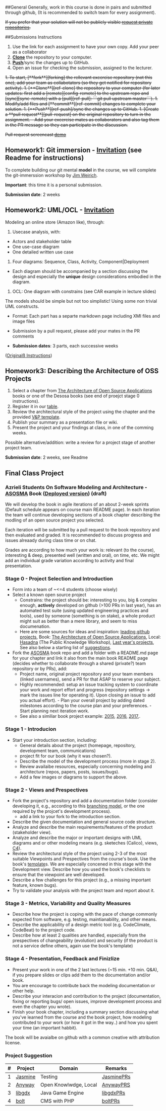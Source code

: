 ##General
Generally, work in this course is done in pairs and submitted through github, (It is recommended to switch team for every assignment).

~~If you prefer that your solution will not be publicly visible [request private repositories][private-repos].~~


##Submissions Instructions
1. Use the link for each assignment to have your own copy. Add your peer as a collaborator
1. [**Clone**][ref-clone] the repository to your computer.
1. [**Push**][ref-push]/sync the changes up to GitHub.
1. Open an issue for checking the submission, assigned to the lecturer.

<strike>
1. To start, [**fork**][forking] the rellevant excercise repository (not this one), add your team as collabotators (so they get notified for repository activity).
1. [**Clone**][ref-clone] the repository to your computer (for later updates: first add a [remote][config-remote] to the upstream repo and [sync][sync-remote] with a [pull][ref-pull]:  ```git pull upstream master```).
1. Modify/add files and [**commit**][ref-commit] changes to complete your solution.
1. [**Push**][ref-push]/sync the changes up to GitHub.
1. [Create a **pull request**][pull-request] on the original repository to turn in the assignment.
  - Add your excercise mates as collaborators and also tag them in the PR message so they can participate in the discussion.

Pull request screencast [demo](http://screencast-o-matic.com/watch/coe3IEeMDa)
</strike>

## Homework1: Git immersion - [Invitation](https://classroom.github.com/assignment-invitations/e2e1a8f2de618d4961dbac294ff32f72) (see Readme for instructions)
To complete building our git mental **model** in the course, we will complete the git-immerssion workshop by [Jim Weirich](https://github.com/jimweirich). 

**Important**: this time it is a personal submission.

**Submission date**: 2 weeks

## Homework2: UML/OCL - [Invitation](https://classroom.github.com/group-assignment-invitations/7c61d63f9fb185675b3c691e01ae0c05)

Modeling an online store (Amazon like), through:

1. Usecase analysis, with: 
  - Actors and stakeholder table
  - One use-case diagram
  - One detailed written use case
1. Four diagrams: Sequence, Class, Activity, Component|Deployment
  - Each diagram should be accompanied by a section discussing the design and especially the **unique** design considerations embodied in the diagram.
1. OCL: One diagram with constrains (see CAR example in lecture slides)

The models should be simple but not too simplistic! Using some non trivial UML constructs.

- Format: Each part has a separte markdown page including XMI files and image files

- Submission by a pull request, please add your mates in the PR comments

- **Submission dates**: 3 parts, each successive weeks

([Originalß Instructions](https://github.com/jce-il/sw-modeling-2016b-uml))

## Homework3: Describing the Architecture of OSS Projects    

1. Select a chapter from [The Architecture of Open Source Applications](http://www.aosabook.org/en/index.html) books or one of the Desosa books (see end of proejct stage 0 instructions).
1. Register it in our [table](https://github.com/jce-il/sw-modeling-2017b/wiki/HW3-OSS-Arch).
1. Review the architectural style of the project using the chapter and the provided [V&P template](http://www.viewpoints-and-perspectives.info/vpandp/wp-content/themes/secondedition/doc/registered/RozanskiAndWoods-Architecture-Description-Template.doc).
1. Publish your summary as a presentation file or wiki.
1. Present the project and your findings at class, in one of the comming weeks.


Possible alternative/addition: write a review for a project stage of another project team.

**Submission date**: 2 weeks, see Readme

## Final Class Project
### Azrieli Students On Software Modeling and Architecture - [ASOSMA] Book ([Deployed version]) (draft)

We will develop the book in agile iterations of an about 2-week sprints (Default schedule appears on course main README page). In each iteration the team will continue developing sections of a book chapter describing the modling of an open source project you selected.

Each iteration will be submitted by a pull request to the book repository and then evaluated and graded. It is recommended to discuss progress and issues alreaady during class time or on chat.

Grades are according to how much your work is: relevant (to the course), interesting & deep, presented well (written and oral), on time, etc. We might add an individual grade variation according to activity and final presentation.

### Stage 0 - Project Selection and Introduction
- Form into a team of ~<=4 students (choose wisely)
- Select a known open source project
  - Constrains: the project should be: interesting to you, big & complex enough, **actively** developed on github (>100 PRs in last year), has an automated test suite (using updated engineering practices and tools), used by someone (something is on stake), a whole product might suit as better than a mere library, and seem to miss documenation.
  - Here are some sources for ideas and inspiration: [leading github projects](https://github.com/showcases), Book: [The Architecture of Open Source Applications](http://www.aosabook.org/en/index.html), Local: [Hasadna](http://www.hasadna.org.il/projects/) (The Public Knowledge Workshop), [Last year's projects][last-year-proejcts], See also below a starting list of [suggestions](./#project-suggestions).
- Fork the [ASOSMA] book repo and add a folder with a README.md page for your chapter and link it also from the main book README page (decides whether to collaborate through a shared (private?) team repository or by PRs), add:
  - Project name, original project repository and your team members (linked usernames), send a PR for that ASAP to reserve your subject.
  - Highly recommended: setup an issue tracking system to coordinate your work and report effort and progress (repository settings -> mark the issues line for operating it). Upon  closing an issue to add you actual effort).
        - Plan your overall project by adding dated milestones according to the course plan and your preferences.
        - Start planning next iteration work.
  - See also a similiar book project example: [2015][Desosa-book], [2016][Desosa-book16], [2017][Desosa-book17],.

### Stage 1 - Introducion
- Start your introduction section, including:
  - General details about the project (homepage, repository, development team, communications)
  - project fit for our book (why it was chosen?).
  - Describe the model of the development process (more in stage 2).
  - Review availaibe resources, especially concerning modeling and architecture  (repos, papers, posts, issues/bugs).
  - Add a few images or diagrams to support the above.

### Stage 2 - Views and Prespectives
- Fork the project's repository and add a documentation folder (consider developing it, e.g., according to this [branching model], or the one required by the projcet's development process).
  - add a link to your fork to the introduction section.
- Describe the given documentation and general source code structure.
- Analyze and describe the main requirements/features of the product (stakeholder view).
- Analyze and describe the major or important designs with UML diagrams and or other modeling means (e.g. sketeches (Calico), views, [C4][structurizr]).
- Review the architectural style of the project using 2-3 of the most suitable Viewpoints and Prespectives from the course's book. Use the book's [template](http://www.viewpoints-and-perspectives.info/vpandp/wp-content/themes/secondedition/doc/registered/RozanskiAndWoods-Architecture-Description-Template.pdf)s. We are especially concened in this stage with the Development view. Describe how you used the book's checklists to ensure that the viewpoint are well developed.
- Describe a few challenges for this project (e.g., a missing important feature, known bugs).
- Try to validate your analysis with the project team and report about it.

### Stage 3 - Metrics, Variability and Quality Measures
- Describe how the project is coping with the pace of change commonly expected from software, e.g. testing, maintianability, and other means.
- Describe the applicability of a design metric tool (e.g. CodeClimate, CodeBeat) to the project code.
- Describe how at least 2 qualities are handled, especially from the prespectives of changeability (evolution) and security (if the product is not a service define others, again use the book's template)

### Stage 4 - Presentation, Feedback and Finizlize
- Present your work in one of the 2 last lectures (~15 min. +10 min. Q&A), if you prepare slides or clips add them to the documentation and/or book.
- You are encourage to contribute back the modeling documentation or other help.
- Describe your interacion and contribution to the project (documentation, fixing or reporting bugs/ open issues, improve development process and even the chapter you wrote).
- Finish your book chapter, including a summary section discussing what you've learned from the course and the book project, how modeling contributed to your work (or how it got in the way..) and how you spent your time (an important habbit).

The book will be avaialbe on github with a common creative with attribution license.

### Project Suggestion
| # | Project | Domain  | Remarks|
|---|---------|---------|--------|
| 1 | [Jasmine] | Testing | [JasminePRs] | 
| 2 | [Anyway]  | Open Knowlwdge, Local| [AnywayPRS] |
| 3 | [libgdx]  | Java Game Engine | [libgdxPRs] |
| 4 | [bolt]    | CMS with PHP | [boltPRs] |



<!-- Links -->
[private-repos]: /guide/private_repos
[help-add-to-team]: https://help.github.com/articles/adding-organization-members-to-a-team
[forking]: https://guides.github.com/activities/forking/
[ref-clone]: http://gitref.org/creating/#clone
[ref-commit]: http://gitref.org/basic/#commit
[ref-push]: http://gitref.org/remotes/#push
[ref-pull]: http://gitref.org/remotes/#pull
[pull-request]: https://help.github.com/articles/creating-a-pull-request
[config-remote]: https://help.github.com/articles/configuring-a-remote-for-a-fork/
[sync-remote]: https://help.github.com/articles/syncing-a-fork/

[ASOSMA]: https://github.com/jce-il/ASOSMA
[Deployed version]: http://jce-il.github.io/ASOSMA/README.html
[Desosa-book]: http://delftswa.github.io/
[Desosa-book16]: https://www.gitbook.com/book/delftswa/desosa2016/details
[Desosa-book17]: https://www.gitbook.com/book/delftswa/desosa-2017/details
[branching model]: http://nvie.com/posts/a-successful-git-branching-model/
[last-year-proejcts]: https://github.com/jce-il/sw-modeling-class/blob/master/Projects.md
[structurizr]: https://structurizr.com/

[Jasmine]: https://github.com/jasmine/jasmine
[JasminePRs]: https://github.com/jasmine/jasmine/pulls?utf8=%E2%9C%93&q=is%3Apr+created%3A%3E2015-04-01+

[Anyway]: https://github.com/hasadna/anyway
[AnywayPRS]: https://github.com/hasadna/anyway/pulls?utf8=%E2%9C%93&q=is%3Apr+created%3A%3E2016-04-01+

[libgdx]: https://github.com/libgdx/libgdx
[libgdxPRs]: https://github.com/libgdx/libgdx/pulls?utf8=%E2%9C%93&q=is%3Apr+created%3A%3E2016-04-01+

[bolt]: https://github.com/bolt/bolt
[boltPRs]:https://github.com/bolt/bolt/pulls?utf8=%E2%9C%93&q=is%3Apr+created%3A%3E2016-04-01+
